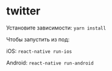 # twitter

Установите зависимости:
`yarn install`


Чтобы запустить из под:

iOS:  `react-native run-ios`

Android: `react-native run-android`
